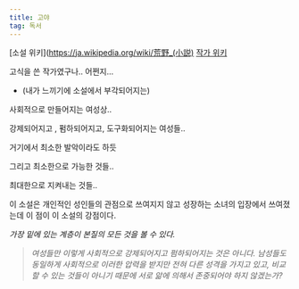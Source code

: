 ```yaml
---
title: 고야
tag: 독서
---
```




[소설 위키](https://ja.wikipedia.org/wiki/荒野_(小説)
[작가 위키](https://ja.wikipedia.org/wiki/桜庭一樹)

고식을 쓴 작가였구나.. 어쩐지...



+ (내가 느끼기에 소설에서 부각되어지는)

사회적으로 만들어지는 여성상..

강제되어지고 , 펌하되어지고, 도구화되어지는 여성들..

거기에서 최소한 발악이라도 하듯

그리고 최소한으로 가능한 것들..

최대한으로 지켜내는 것들..

이 소설은 개인적인 성인들의 관점으로 쓰여지지 않고 성장하는 소녀의 입장에서 쓰여졌는데 이 점이 이 소설의 강점이다.

_가장 밑에 있는 계층이 본질의 모든 것을 볼 수 있다._

> _여성들만 이렇게 사회적으로 강제되어지고 펌하되어지는 것은 아니다. 남성들도 동일하게  사회적으로 이러한 압력을 받지만 전혀 다른 성격을 가지고 있고, 비교할 수 있는 것들이 아니기 때문에 서로 앎에 의해서 존중되어야 하지 않겠는가?_
